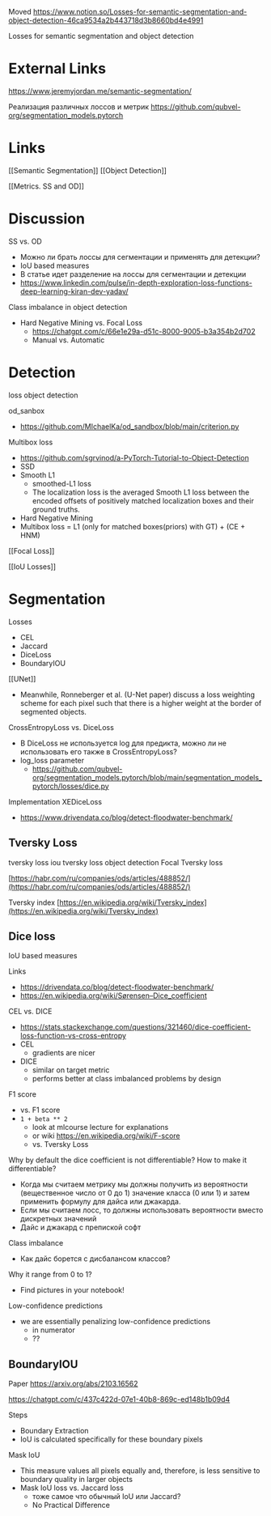 
Moved
https://www.notion.so/Losses-for-semantic-segmentation-and-object-detection-46ca9534a2b443718d3b8660bd4e4991

Losses for semantic segmentation and object detection

# External Links

https://www.jeremyjordan.me/semantic-segmentation/

Реализация различных лоссов и метрик
https://github.com/qubvel-org/segmentation_models.pytorch

# Links

[[Semantic Segmentation]]
[[Object Detection]]

[[Metrics. SS and OD]]

# Discussion

SS vs. OD
- Можно ли брать лоссы для сегментации и применять для детекции?
- IoU based measures
- В статье идет разделение на лоссы для сегментации и детекции
- https://www.linkedin.com/pulse/in-depth-exploration-loss-functions-deep-learning-kiran-dev-yadav/

Class imbalance in object detection
- Hard Negative Mining vs. Focal Loss
	- https://chatgpt.com/c/66e1e29a-d51c-8000-9005-b3a354b2d702
	- Manual vs. Automatic

# Detection

loss object detection

od_sanbox
- https://github.com/MIchaelKa/od_sandbox/blob/main/criterion.py


Multibox loss
- https://github.com/sgrvinod/a-PyTorch-Tutorial-to-Object-Detection
- SSD
- Smooth L1
	- smoothed-L1 loss
	- The localization loss is the averaged Smooth L1 loss between the encoded offsets of positively matched localization boxes and their ground truths.
- Hard Negative Mining
- Multibox loss = L1 (only for matched boxes(priors) with GT) + (CE + HNM)

[[Focal Loss]]

[[IoU Losses]]


# Segmentation

Losses
- CEL
- Jaccard
- DiceLoss
- BoundaryIOU

[[UNet]]
- Meanwhile, Ronneberger et al. (U-Net paper) discuss a loss weighting scheme for each pixel such that there is a higher weight at the border of segmented objects.

CrossEntropyLoss vs. DiceLoss
- В DiceLoss не используется log для предикта, можно ли не использовать его также в CrossEntropyLoss?
- log_loss parameter
	- https://github.com/qubvel-org/segmentation_models.pytorch/blob/main/segmentation_models_pytorch/losses/dice.py

Implementation XEDiceLoss
- https://www.drivendata.co/blog/detect-floodwater-benchmark/


## Tversky Loss
tversky loss iou
tversky loss object detection
Focal Tversky loss

[https://habr.com/ru/companies/ods/articles/488852/](https://habr.com/ru/companies/ods/articles/488852/)

Tversky index
[https://en.wikipedia.org/wiki/Tversky_index](https://en.wikipedia.org/wiki/Tversky_index)


## Dice loss

IoU based measures

Links
- https://drivendata.co/blog/detect-floodwater-benchmark/
- https://en.wikipedia.org/wiki/Sørensen–Dice_coefficient

CEL vs. DICE
- https://stats.stackexchange.com/questions/321460/dice-coefficient-loss-function-vs-cross-entropy
- CEL
	- gradients are nicer
- DICE
	- similar on target metric
	- performs better at class imbalanced problems by design

 F1 score
- vs. F1 score
- `1 + beta ** 2`
	- look at mlcourse lecture for explanations
	- or wiki https://en.wikipedia.org/wiki/F-score
	- vs. Tversky Loss

Why by default the dice coefficient is not differentiable? How to make it differentiable?
- Когда мы считаем метрику мы должны получить из вероятности (вещественное число от 0 до 1) значение класса (0 или 1) и затем применить формулу для дайса или джакарда.
- Если мы считаем лосс, то должны использовать вероятности вместо дискретных значений
- Дайс и джакард с препиской софт

Сlass imbalance
- Как дайс борется с дисбалансом классов?

Why it range from 0 to 1?
- Find pictures in your notebook!

Low-confidence predictions
- we are essentially penalizing low-confidence predictions
	- in numerator
	- ??
	

## BoundaryIOU

Paper
https://arxiv.org/abs/2103.16562

https://chatgpt.com/c/437c422d-07e1-40b8-869c-ed148b1b09d4

Steps
- Boundary Extraction
- IoU is calculated specifically for these boundary pixels

Mask IoU
- This measure values all pixels equally and, therefore, is less sensitive to boundary quality in larger objects
- Mask IoU loss vs. Jaccard loss
	- тоже самое что обычный IoU или Jaccard?
	- No Practical Difference